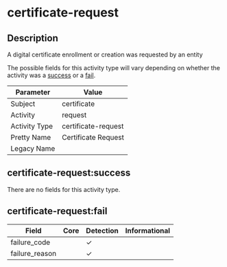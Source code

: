 certificate-request
===================

Description
-----------
A digital certificate enrollment or creation was requested by an entity

The possible fields for this activity type will vary depending on whether the activity was a [success](#certificate-requestsuccess) or a [fail](#certificate-requestfail).

| Parameter     | Value               |
| ------------- | ------------------- |
| Subject       | certificate         |
| Activity      | request             |
| Activity Type | certificate-request |
| Pretty Name   | Certificate Request |
| Legacy Name   |                     |

certificate-request:success
---------------------------

There are no fields for this activity type.


certificate-request:fail
------------------------

| Field          | Core | Detection | Informational |
| -------------- | ---- | --------- | ------------- |
| failure_code   |      | &#10003;  |               |
| failure_reason |      | &#10003;  |               |